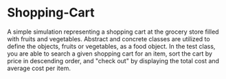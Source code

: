 # Shopping-Cart
A simple simulation representing  a shopping cart at the grocery store filled with fruits and vegetables. Abstract and concrete classes are utilized to define the objects, fruits or vegetables, as a food object. In the test class, you are able to search a given shopping cart for an item, sort the cart by price in descending order, and "check out" by displaying the total cost and average cost per item.


